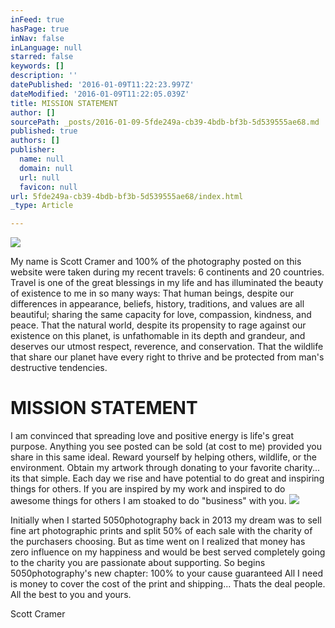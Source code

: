 ```yaml
---
inFeed: true
hasPage: true
inNav: false
inLanguage: null
starred: false
keywords: []
description: ''
datePublished: '2016-01-09T11:22:23.997Z'
dateModified: '2016-01-09T11:22:05.039Z'
title: MISSION STATEMENT
author: []
sourcePath: _posts/2016-01-09-5fde249a-cb39-4bdb-bf3b-5d539555ae68.md
published: true
authors: []
publisher:
  name: null
  domain: null
  url: null
  favicon: null
url: 5fde249a-cb39-4bdb-bf3b-5d539555ae68/index.html
_type: Article

---
```

![](https://the-grid-user-content.s3-us-west-2.amazonaws.com/bc309be8-43fb-43f0-8a83-b4aee11a66e9.jpg)

My name is Scott Cramer and 100% of the photography posted on this website were taken during my recent travels: 6 continents and 20 countries. Travel is one of the great blessings in my life and has illuminated the beauty of existence to me in so many ways: That human beings, despite our differences in appearance, beliefs, history, traditions, and values are all beautiful; sharing the same capacity for love, compassion, kindness, and peace. That the natural world, despite its propensity to rage against our existence on this planet, is unfathomable in its depth and grandeur, and deserves our utmost respect, reverence, and conservation. That the wildlife that share our planet have every right to thrive and be protected from man's destructive tendencies.  

# MISSION STATEMENT

I am convinced that spreading love and positive energy is life's great purpose. Anything you see posted can be sold (at cost to me) provided you share in this same ideal. Reward yourself by helping others, wildlife, or the environment. Obtain my artwork through donating to your favorite charity... its that simple. Each day we rise and have potential to do great and inspiring things for others. If you are inspired by my work and inspired to do awesome things for others I am stoaked to do "business" with you. ![](https://the-grid-user-content.s3-us-west-2.amazonaws.com/e12718dc-5c5d-47ed-b561-7de88f2e9b2c.jpg)

Initially when I started 5050photography back in 2013 my dream was to sell fine art photographic prints and split 50% of each sale with the charity of the purchasers choosing. But as time went on I realized that money has zero influence on my happiness and would be best served completely going to the charity you are passionate about supporting. So begins 5050photography's new chapter: 100% to your cause guaranteed All I need is money to cover the cost of the print and shipping... Thats the deal people. All the best to you and yours.

Scott Cramer